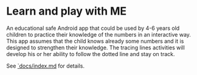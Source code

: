 # Learn and play with ME

An educational safe Android app that could be used by 4-6 years old children to practice their knowledge of the numbers in an interactive way. This app assumes that the child knows already some numbers and it is designed to strengthen their knowledge. The tracing lines activities will develop his or her ability to follow the dotted line and stay on track.

See [`docs/index.md](docs/index.md) for details.